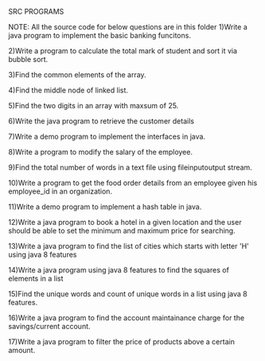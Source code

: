 SRC PROGRAMS

NOTE: All the source code for below questions are in this folder
1)Write a java program to implement the basic banking funcitons.

2)Write a program to calculate the total mark of student and sort it via bubble sort.

3)Find the common elements of the array.

4)Find the middle node of linked list.

5)Find the two digits in an array with maxsum of 25.

6)Write the java program to retrieve the customer details

7)Write a demo program to implement the interfaces in java.

8)Write a program to modify the salary of the employee.

9)Find the total number of words in a text file using fileinputoutput stream.

10)Write a program to get the food order details from an employee given his employee_id in an organization.

11)Write a demo program to implement a hash table in java.

12)Write a java program to book a hotel in a given location and the user should be able to set the minimum and maximum price for searching.

13)Write a java program to find the list of cities which starts with letter 'H' using java 8 features

14)Write a java program using java 8 features to find the squares of elements in a list

15)Find the unique words and count of unique words in a list using java 8 features.

16)Write a java program to find the account maintainance charge for the savings/current account.

17)Write a java program to filter the price of products above a certain amount.
